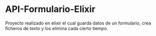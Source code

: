 # API-Formulario-Elixir
Proyecto realizado en elixir el cual guarda datos de un formulario, crea ficheros de texto y los elimina cada cierto tiempo.
